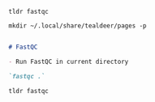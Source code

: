 
```
tldr fastqc
```

```
mkdir ~/.local/share/tealdeer/pages -p
```



```markdown

# FastQC 

- Run FastQC in current directory

`fastqc .`

```


```
tldr fastqc
```
